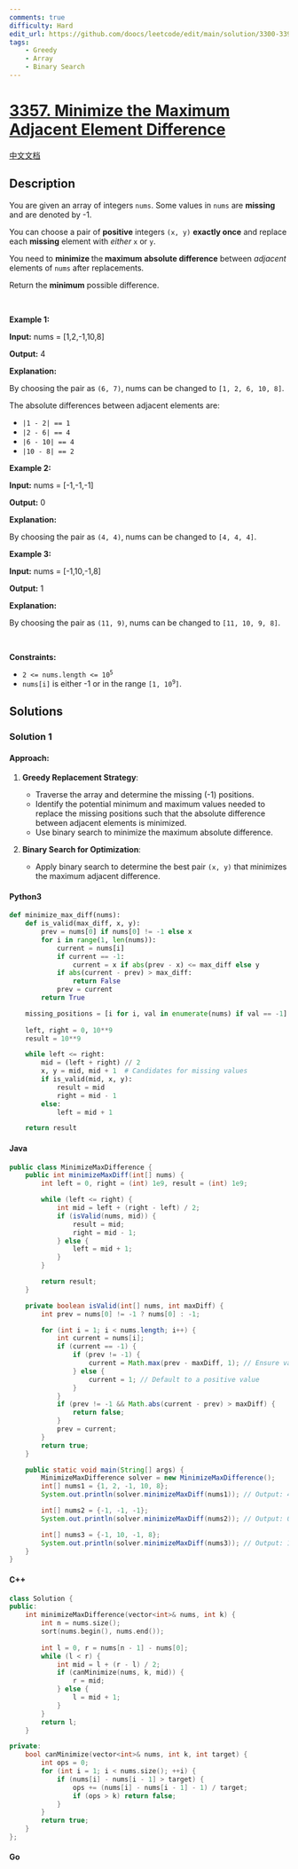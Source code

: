 ```yaml
---
comments: true
difficulty: Hard
edit_url: https://github.com/doocs/leetcode/edit/main/solution/3300-3399/3357.Minimize%20the%20Maximum%20Adjacent%20Element%20Difference/README_EN.md
tags:
    - Greedy
    - Array
    - Binary Search
---
```


<!-- problem:start -->

# [3357. Minimize the Maximum Adjacent Element Difference](https://leetcode.com/problems/minimize-the-maximum-adjacent-element-difference)

[中文文档](/solution/3300-3399/3357.Minimize%20the%20Maximum%20Adjacent%20Element%20Difference/README.md)

## Description

<p>You are given an array of integers <code>nums</code>. Some values in <code>nums</code> are <strong>missing</strong> and are denoted by -1.</p>

<p>You can choose a pair of <strong>positive</strong> integers <code>(x, y)</code> <strong>exactly once</strong> and replace each&nbsp;<strong>missing</strong> element with <em>either</em> <code>x</code> or <code>y</code>.</p>

<p>You need to <strong>minimize</strong><strong> </strong>the<strong> maximum</strong> <strong>absolute difference</strong> between <em>adjacent</em> elements of <code>nums</code> after replacements.</p>

<p>Return the <strong>minimum</strong> possible difference.</p>

<p>&nbsp;</p>
<p><strong class="example">Example 1:</strong></p>

<div class="example-block">
<p><strong>Input:</strong> <span class="example-io">nums = [1,2,-1,10,8]</span></p>

<p><strong>Output:</strong> <span class="example-io">4</span></p>

<p><strong>Explanation:</strong></p>

<p>By choosing the pair as <code>(6, 7)</code>, nums can be changed to <code>[1, 2, 6, 10, 8]</code>.</p>

<p>The absolute differences between adjacent elements are:</p>

<ul>
	<li><code>|1 - 2| == 1</code></li>
	<li><code>|2 - 6| == 4</code></li>
	<li><code>|6 - 10| == 4</code></li>
	<li><code>|10 - 8| == 2</code></li>
</ul>
</div>

<p><strong class="example">Example 2:</strong></p>

<div class="example-block">
<p><strong>Input:</strong> <span class="example-io">nums = [-1,-1,-1]</span></p>

<p><strong>Output:</strong> <span class="example-io">0</span></p>

<p><strong>Explanation:</strong></p>

<p>By choosing the pair as <code>(4, 4)</code>, nums can be changed to <code>[4, 4, 4]</code>.</p>
</div>

<p><strong class="example">Example 3:</strong></p>

<div class="example-block">
<p><strong>Input:</strong> <span class="example-io">nums = [-1,10,-1,8]</span></p>

<p><strong>Output:</strong> <span class="example-io">1</span></p>

<p><strong>Explanation:</strong></p>

<p>By choosing the pair as <code>(11, 9)</code>, nums can be changed to <code>[11, 10, 9, 8]</code>.</p>
</div>

<p>&nbsp;</p>
<p><strong>Constraints:</strong></p>

<ul>
	<li><code>2 &lt;= nums.length &lt;= 10<sup>5</sup></code></li>
	<li><code>nums[i]</code> is either -1 or in the range <code>[1, 10<sup>9</sup>]</code>.</li>
</ul>

<!-- description:end -->

## Solutions

<!-- solution:start -->

### Solution 1

#### Approach:

1. **Greedy Replacement Strategy**:
   - Traverse the array and determine the missing (-1) positions.
   - Identify the potential minimum and maximum values needed to replace the missing positions such that the absolute difference between adjacent elements is minimized.
   - Use binary search to minimize the maximum absolute difference.

2. **Binary Search for Optimization**:
   - Apply binary search to determine the best pair `(x, y)` that minimizes the maximum adjacent difference.

#### Python3

```python
def minimize_max_diff(nums):
    def is_valid(max_diff, x, y):
        prev = nums[0] if nums[0] != -1 else x
        for i in range(1, len(nums)):
            current = nums[i]
            if current == -1:
                current = x if abs(prev - x) <= max_diff else y
            if abs(current - prev) > max_diff:
                return False
            prev = current
        return True

    missing_positions = [i for i, val in enumerate(nums) if val == -1]
    
    left, right = 0, 10**9
    result = 10**9

    while left <= right:
        mid = (left + right) // 2
        x, y = mid, mid + 1  # Candidates for missing values
        if is_valid(mid, x, y):
            result = mid
            right = mid - 1
        else:
            left = mid + 1

    return result
```

#### Java

```java
public class MinimizeMaxDifference {
    public int minimizeMaxDiff(int[] nums) {
        int left = 0, right = (int) 1e9, result = (int) 1e9;

        while (left <= right) {
            int mid = left + (right - left) / 2;
            if (isValid(nums, mid)) {
                result = mid;
                right = mid - 1;
            } else {
                left = mid + 1;
            }
        }

        return result;
    }

    private boolean isValid(int[] nums, int maxDiff) {
        int prev = nums[0] != -1 ? nums[0] : -1;

        for (int i = 1; i < nums.length; i++) {
            int current = nums[i];
            if (current == -1) {
                if (prev != -1) {
                    current = Math.max(prev - maxDiff, 1); // Ensure values are positive
                } else {
                    current = 1; // Default to a positive value
                }
            }
            if (prev != -1 && Math.abs(current - prev) > maxDiff) {
                return false;
            }
            prev = current;
        }
        return true;
    }

    public static void main(String[] args) {
        MinimizeMaxDifference solver = new MinimizeMaxDifference();
        int[] nums1 = {1, 2, -1, 10, 8};
        System.out.println(solver.minimizeMaxDiff(nums1)); // Output: 4

        int[] nums2 = {-1, -1, -1};
        System.out.println(solver.minimizeMaxDiff(nums2)); // Output: 0

        int[] nums3 = {-1, 10, -1, 8};
        System.out.println(solver.minimizeMaxDiff(nums3)); // Output: 1
    }
}
```

#### C++

```cpp
class Solution {
public:
    int minimizeMaxDifference(vector<int>& nums, int k) {
        int n = nums.size();
        sort(nums.begin(), nums.end());
        
        int l = 0, r = nums[n - 1] - nums[0];
        while (l < r) {
            int mid = l + (r - l) / 2;
            if (canMinimize(nums, k, mid)) {
                r = mid;
            } else {
                l = mid + 1;
            }
        }
        return l;
    }

private:
    bool canMinimize(vector<int>& nums, int k, int target) {
        int ops = 0;
        for (int i = 1; i < nums.size(); ++i) {
            if (nums[i] - nums[i - 1] > target) {
                ops += (nums[i] - nums[i - 1] - 1) / target;
                if (ops > k) return false;
            }
        }
        return true;
    }
};

```

#### Go

```go

```

<!-- tabs:end -->

<!-- solution:end -->

<!-- problem:end -->
